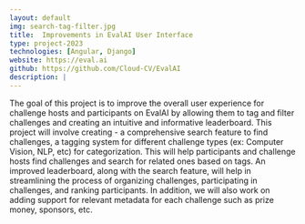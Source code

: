 ```yaml
---
layout: default
img: search-tag-filter.jpg
title:  Improvements in EvalAI User Interface
type: project-2023
technologies: [Angular, Django]
website: https://eval.ai
github: https://github.com/Cloud-CV/EvalAI
description: |
---
```

The goal of this project is to improve the overall user experience for challenge hosts and participants on EvalAI by allowing them to tag and filter challenges and creating an intuitive and informative leaderboard. This project will involve creating - a comprehensive search feature to find challenges, a tagging system for different challenge types (ex: Computer Vision, NLP, etc) for categorization. This will help participants and challenge hosts find challenges and search for related ones based on tags.  An improved leaderboard, along with the search feature, will help in streamlining the process of organizing challenges, participating in challenges, and ranking participants. In addition, we will also work on adding support for relevant metadata for each challenge such as prize money, sponsors, etc.
